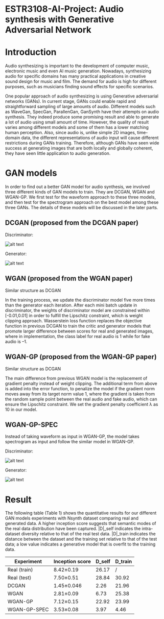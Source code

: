 # ESTR3108-AI-Project: Audio synthesis with Generative Adversarial Network

# Introduction

Audio synthesizing is important to the development of computer music, electronic music and even AI music generation. Nowadays, synthesizing audio for specific domains has many practical applications in creative sound design for music and film. The demand for audio is high for different purposes, such as musicians finding sound effects for specific scenarios.

One popular approach of audio synthesizing is using Generative adversarial networks (GANs). In current stage, GANs could enable rapid and straightforward sampling of large amounts of audio. Different models such as WaveGan, SpecGan, ParallenGan, GanSynth have their attempts on audio synthesis. They indeed produce some promising result and able to generate a lot of audio using small amount of time. However, the quality of result varies among different models and some of them has a lower matching human perception. Also, since audio is, unlike simple 2D images, time-domain data, the different representations of audio input will cause different restrictions during GANs training. Therefore, although GANs have seen wide success at generating images that are both locally and globally coherent, they have seen little application to audio generation.

# GAN models
In order to find out a better GAN model for audio synthesis, we involved three different kinds of GAN models to train. They are DCGAN, WGAN and WGAN-GP. We first test for the waveform approach to these three models, and then test for the spectrogram approach on the best model among these three GANs. The details of these models will be discussed in the later parts.

## DCGAN (proposed from the DCGAN paper)
Discriminator:

![alt text](https://github.com/div1121/ESTR3108-AI-Project/blob/main/Training%20Result/DCGAN/DCGAN-Discriminator-structure.JPG)

Generator:

![alt text](https://github.com/div1121/ESTR3108-AI-Project/blob/main/Training%20Result/DCGAN/DCGAN-Generator-structure.JPG)

## WGAN (proposed from the WGAN paper)
Similar structure as DCGAN

In the training process, we update the discriminator model five more times than the generator each iteration. After each mini batch update in discriminator, the weights of discriminator model are constrained within [-0.01,0.01] in order to fulfill the Lipschitz constraint, which is weight clipping approach. Wasserstein loss function replaces the objective function in previous DCGAN to train the critic and generator models that promote larger difference between scores for real and generated images, where in implementation, the class label for real audio is 1 while for fake audio is –1.

## WGAN-GP (proposed from the WGAN-GP paper)
Similar structure as DCGAN

The main difference from previous WGAN model is the replacement of gradient penalty instead of weight clipping. The additional term from above is added into the error function, to penalize the model if the gradient norm moves away from its target norm value 1, where the gradient is taken from the random sample point between the real audio and fake audio, which can ensure the Lipschitz constraint. We set the gradient penalty coefficient λ as 10 in our model.

## WGAN-GP-SPEC
Instead of taking waveform as input in WGAN-GP, the model takes spectrogram as input and follow the similar model in WGAN-GP.

Discriminator:

![alt text](https://github.com/div1121/ESTR3108-AI-Project/blob/main/Training%20Result/WGANGP-SPEC/WGANGP-SPEC-Discriminator-structure.JPG)

Generator:

![alt text](https://github.com/div1121/ESTR3108-AI-Project/blob/main/Training%20Result/WGANGP-SPEC/WGANGP-SPEC-generator-structure.JPG)

# Result

The following table (Table 1) shows the quantitative results for our different GAN models experiments with Nsynth dataset comparing real and generated data. A higher inception score suggests that semantic modes of the real data distribution have been captured. |D|_self indicates the intra-dataset diversity relative to that of the real test data. |D|_train indicates the distance between the dataset and the training set relative to that of the test data; a low value indicates a generative model that is overfit to the training data.

| Experiment    | Inception score | D_self | D_train|
| ------------- | --------------- | ------ | ------ |
| Real (train)  | 8.42±0.19       | 26.17  |    /   |
| Real (test)   | 7.50±0.51       | 28.84  | 30.92  |
| DCGAN         | 1.45±0.046      | 2.26   | 21.96  |
| WGAN          | 2.81±0.09       | 6.73   | 25.38  |
| WGAN-GP       | 7.12±0.15       | 22.92  | 23.99  |
| WGAN-GP-SPEC  | 3.53±0.08       | 3.97   | 4.46   |


